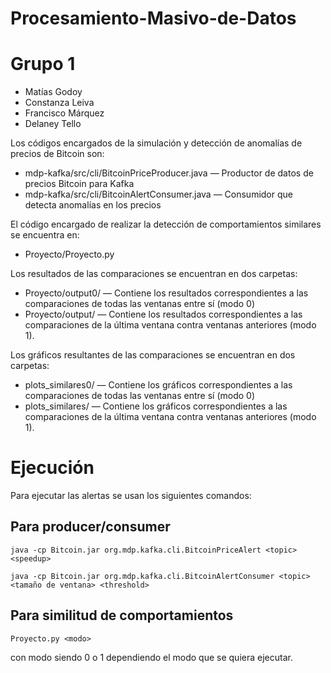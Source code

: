 # Procesamiento-Masivo-de-Datos

# Grupo 1
- Matías Godoy
- Constanza Leiva
- Francisco Márquez
- Delaney Tello

Los códigos encargados de la simulación y detección de anomalías de precios de Bitcoin son:
- mdp-kafka/src/cli/BitcoinPriceProducer.java — Productor de datos de precios Bitcoin para Kafka
- mdp-kafka/src/cli/BitcoinAlertConsumer.java — Consumidor que detecta anomalías en los precios

El código encargado de realizar la detección de comportamientos similares se encuentra en:
- Proyecto/Proyecto.py

Los resultados de las comparaciones se encuentran en dos carpetas:
- Proyecto/output0/ — Contiene los resultados correspondientes a las comparaciones de todas las ventanas entre sí (modo 0)
- Proyecto/output/ — Contiene los resultados correspondientes a las comparaciones de la última ventana contra ventanas anteriores (modo 1).

Los gráficos resultantes de las comparaciones se encuentran en dos carpetas:
- plots_similares0/ — Contiene los gráficos correspondientes a las comparaciones de todas las ventanas entre sí (modo 0)
- plots_similares/ — Contiene los gráficos correspondientes a las comparaciones de la última ventana contra ventanas anteriores (modo 1).

# Ejecución

Para ejecutar las alertas se usan los siguientes comandos:

## Para producer/consumer

```java -cp Bitcoin.jar org.mdp.kafka.cli.BitcoinPriceAlert <topic> <speedup>```

```java -cp Bitcoin.jar org.mdp.kafka.cli.BitcoinAlertConsumer <topic> <tamaño de ventana> <threshold>``` 

## Para similitud de comportamientos

```Proyecto.py <modo>``` 

con modo siendo 0 o 1 dependiendo el modo que se quiera ejecutar.

